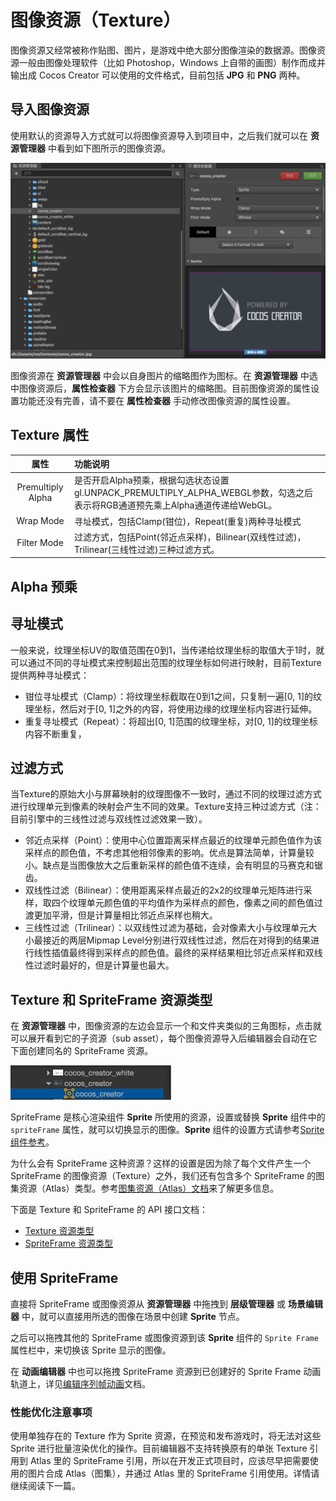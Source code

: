 # 图像资源（Texture）

图像资源又经常被称作贴图、图片，是游戏中绝大部分图像渲染的数据源。图像资源一般由图像处理软件（比如 Photoshop，Windows 上自带的画图）制作而成并输出成 Cocos Creator 可以使用的文件格式，目前包括 **JPG** 和 **PNG** 两种。

## 导入图像资源

使用默认的资源导入方式就可以将图像资源导入到项目中，之后我们就可以在 **资源管理器** 中看到如下图所示的图像资源。

![imported texture](sprite/imported_texture.png)

图像资源在 **资源管理器** 中会以自身图片的缩略图作为图标。在 **资源管理器** 中选中图像资源后，**属性检查器** 下方会显示该图片的缩略图。目前图像资源的属性设置功能还没有完善，请不要在 **属性检查器** 手动修改图像资源的属性设置。

## Texture 属性

| 属性 | 功能说明 |
| :---: | :--- |
| Premultiply Alpha | 是否开启Alpha预乘，根据勾选状态设置gl.UNPACK\_PREMULTIPLY\_ALPHA\_WEBGL参数，勾选之后表示将RGB通道预先乘上Alpha通道传递给WebGL。 |
| Wrap Mode | 寻址模式，包括Clamp\(钳位\)，Repeat\(重复\)两种寻址模式 |
| Filter Mode | 过滤方式，包括Point\(邻近点采样\)，Bilinear\(双线性过滤\)，Trilinear\(三线性过滤\)三种过滤方式。 |

## Alpha 预乘



## 寻址模式

一般来说，纹理坐标UV的取值范围在0到1，当传递给纹理坐标的取值大于1时，就可以通过不同的寻址模式来控制超出范围的纹理坐标如何进行映射，目前Texture提供两种寻址模式：

* 钳位寻址模式（Clamp）：将纹理坐标截取在0到1之间，只复制一遍\[0, 1\]的纹理坐标，然后对于\[0, 1\]之外的内容，将使用边缘的纹理坐标内容进行延伸。
* 重复寻址模式（Repeat）：将超出\[0, 1\]范围的纹理坐标，对\[0, 1\]的纹理坐标内容不断重复，

## 过滤方式

当Texture的原始大小与屏幕映射的纹理图像不一致时，通过不同的纹理过滤方式进行纹理单元到像素的映射会产生不同的效果。Texture支持三种过滤方式（注：目前引擎中的三线性过滤与双线性过滤效果一致）。

* 邻近点采样（Point）：使用中心位置距离采样点最近的纹理单元颜色值作为该采样点的颜色值，不考虑其他相邻像素的影响。优点是算法简单，计算量较小。缺点是当图像放大之后重新采样的颜色值不连续，会有明显的马赛克和锯齿。
* 双线性过滤（Bilinear）：使用距离采样点最近的2x2的纹理单元矩阵进行采样，取四个纹理单元颜色值的平均值作为采样点的颜色，像素之间的颜色值过渡更加平滑，但是计算量相比邻近点采样也稍大。
* 三线性过滤（Trilinear）：以双线性过滤为基础，会对像素大小与纹理单元大小最接近的两层Mipmap Level分别进行双线性过滤，然后在对得到的结果进行线性插值最终得到采样点的颜色值。最终的采样结果相比邻近点采样和双线性过滤时最好的，但是计算量也最大。

## Texture 和 SpriteFrame 资源类型

在 **资源管理器** 中，图像资源的左边会显示一个和文件夹类似的三角图标，点击就可以展开看到它的子资源（sub asset），每个图像资源导入后编辑器会自动在它下面创建同名的 SpriteFrame 资源。

![texture spriteframe](sprite/texture_spriteframe.png)

SpriteFrame 是核心渲染组件 **Sprite** 所使用的资源，设置或替换 **Sprite** 组件中的 `spriteFrame` 属性，就可以切换显示的图像。**Sprite** 组件的设置方式请参考[Sprite 组件参考](../components/sprite.md)。

为什么会有 SpriteFrame 这种资源？这样的设置是因为除了每个文件产生一个 SpriteFrame 的图像资源（Texture）之外，我们还有包含多个 SpriteFrame 的图集资源（Atlas）类型。参考[图集资源（Atlas）文档](atlas.md)来了解更多信息。

下面是 Texture 和 SpriteFrame 的 API 接口文档：

* [Texture 资源类型](../../../api/zh/classes/Texture2D.html)
* [SpriteFrame 资源类型](../../../api/zh/classes/SpriteFrame.html)

## 使用 SpriteFrame

直接将 SpriteFrame 或图像资源从 **资源管理器** 中拖拽到 **层级管理器** 或 **场景编辑器** 中，就可以直接用所选的图像在场景中创建 **Sprite** 节点。

之后可以拖拽其他的 SpriteFrame 或图像资源到该 **Sprite** 组件的 `Sprite Frame` 属性栏中，来切换该 Sprite 显示的图像。

在 **动画编辑器** 中也可以拖拽 SpriteFrame 资源到已创建好的 Sprite Frame 动画轨道上，详见[编辑序列帧动画](../animation/sprite-animation.md)文档。

### 性能优化注意事项

使用单独存在的 Texture 作为 Sprite 资源，在预览和发布游戏时，将无法对这些 Sprite 进行批量渲染优化的操作。目前编辑器不支持转换原有的单张 Texture 引用到 Atlas 里的 SpriteFrame 引用，所以在开发正式项目时，应该尽早把需要使用的图片合成 Atlas（图集），并通过 Atlas 里的 SpriteFrame 引用使用。详情请继续阅读下一篇。


